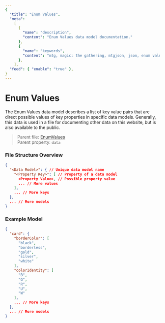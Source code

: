 ```yaml
---
{
  "title": "Enum Values",
  "meta":
    [
      {
        "name": "description",
        "content": "Enum Values data model documentation."
      },
      {
        "name": "keywords",
        "content": "mtg, magic: the gathering, mtgjson, json, enum values, values"
      },
    ],
  "feed": { "enable": "true" },
}
---
```


# Enum Values

The Enum Values data model describes a list of key value pairs that are direct possible values of key properties in specific data models. Generally, this data is used in a file for documenting other data on this website, but is also available to the public.

> Parent file: <span class="code-wrap">[EnumValues](../../api/v5/EnumValues.json)</span>  
> Parent property: `data`

### File Structure Overview

```json
{
  "<Data Model>": { // Unique data model name
    "<Property Key>": [ // Property of a data model
      <Property Value>, // Possible property value
      ... // More values
    ],
    ... // More keys
  },
  ... // More models
}
```

### Example Model

```json
{
  "card": {
    "borderColor": [
      "black",
      "borderless",
      "gold",
      "silver",
      "white"
    ],
    "colorIdentity": [
      "B",
      "G",
      "R",
      "U",
      "W"
    ],
    ... // More keys
  },
  ... // More models
}
```
